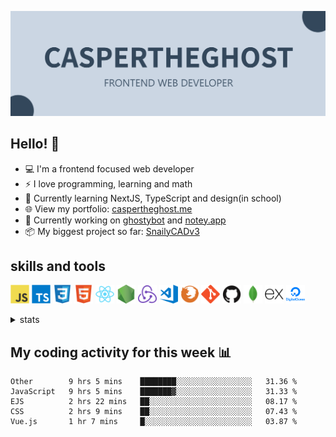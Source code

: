 [![banner](./images/BannerImg.svg)](https://caspertheghost.me)

## Hello! 👋

- 💻 I'm a frontend focused web developer
- ⚡ I love programming, learning and math
- 🌱 Currently learning NextJS, TypeScript and design(in school)
- 🌐 View my portfolio: [caspertheghost.me](https://caspertheghost.me/)
- 💪 Currently working on [ghostybot](https://github.com/Dev-CasperTheGhost/ghostybot) and [notey.app](https://github.com/Dev-CasperTheGhost/notey.app)
- 📦 My biggest project so far: [SnailyCADv3](https://github.com/Dev-CasperTheGhost/snaily-cadv3)

## skills and tools

<code><img height="30" src="https://raw.githubusercontent.com/devicons/devicon/master/icons/javascript/javascript-original.svg"></code>
<code><img height="30" src="https://raw.githubusercontent.com/devicons/devicon/master/icons/typescript/typescript-original.svg"></code>
<code><img height="30" src="https://raw.githubusercontent.com/devicons/devicon/master/icons/css3/css3-original.svg"></code>
<code><img height="30" src="https://raw.githubusercontent.com/devicons/devicon/master/icons/html5/html5-original.svg"></code>
<code><img height="30" src="https://raw.githubusercontent.com/devicons/devicon/master/icons/react/react-original.svg"></code>
<code><img height="30" src="https://raw.githubusercontent.com/github/explore/80688e429a7d4ef2fca1e82350fe8e3517d3494d/topics/nodejs/nodejs.png"></code>
<code><img height="30" src="https://raw.githubusercontent.com/devicons/devicon/master/icons/redux/redux-original.svg"></code>
<code><img height="30" src="https://raw.githubusercontent.com/github/explore/80688e429a7d4ef2fca1e82350fe8e3517d3494d/topics/visual-studio-code/visual-studio-code.png"></code>
<code><img height="30" src="https://raw.githubusercontent.com/devicons/devicon/master/icons/firefox/firefox-plain.svg"></code>
<code><img height="30" src="https://raw.githubusercontent.com/devicons/devicon/master/icons/git/git-plain.svg"></code>
<code><img height="30" src="https://github.com/devicons/devicon/blob/master/icons/github/github-original.svg"></code>
<code><img height="30" src="https://github.com/devicons/devicon/blob/master/icons/mongodb/mongodb-original.svg"></code>
<code><img height="30" src="https://github.com/devicons/devicon/blob/master/icons/express/express-original.svg"></code>
<code><img height="30" src="./images/do_logo.svg"></code>

<details>
  <summary>stats</summary>
  
  
  ![stats](https://github-readme-stats-eight-gamma.vercel.app/api?username=ImSeelay&bg_color=00000000&include_all_commits=true&count_private=true&show_icons=true&hide_rank=false&icon_color=6381AF&text_color=f2f2f2&hide_title=true&disable_animations=true)
  
  ![langs](https://github-readme-stats-eight-gamma.vercel.app/api/top-langs?username=ImSeelay&theme=dark&include_all_commits=true&count_private=true&layout=compact&hide=lua&bg_color=00000000)
  
  [![wakatime](https://github-readme-stats-wa3h-avpqzc69j.vercel.app/api/wakatime?username=imseelay&layout=compact&theme=dark&langs_count=5&bg_color=00000000)](https://wakatime.com/@ImSeelay)

 </details>

## My coding activity for this week 📊

<!--START_SECTION:waka-->

```text
Other        9 hrs 5 mins    ████████░░░░░░░░░░░░░░░░░   31.36 %
JavaScript   9 hrs 5 mins    ███████▓░░░░░░░░░░░░░░░░░   31.33 %
EJS          2 hrs 22 mins   ██░░░░░░░░░░░░░░░░░░░░░░░   08.17 %
CSS          2 hrs 9 mins    ██░░░░░░░░░░░░░░░░░░░░░░░   07.43 %
Vue.js       1 hr 7 mins     █░░░░░░░░░░░░░░░░░░░░░░░░   03.87 %
```

<!--END_SECTION:waka-->
